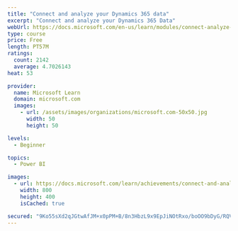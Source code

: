 ```yaml
---
title: "Connect and analyze your Dynamics 365 data​"
excerpt: "Connect and analyze your Dynamics 365 Data​"
webUrl: https://docs.microsoft.com/en-us/learn/modules/connect-analyze-dynamics-365-data/
type: course
price: Free
length: PT57M
ratings:
  count: 2142
  average: 4.7026143
heat: 53

provider:
  name: Microsoft Learn
  domain: microsoft.com
  images:
    - url: /assets/images/organizations/microsoft.com-50x50.jpg
      width: 50
      height: 50

levels:
  - Beginner

topics:
  - Power BI

images:
  - url: https://docs.microsoft.com/learn/achievements/connect-and-analyze-your-microsoft-dynamics-365-data-social.png
    width: 800
    height: 400
    isCached: true

secured: "9Ko55sXd2qJGtwAfJM+x0pPM+B/8n3HbzL9x9EpJiNOtRxo/boOO9bDyG/RQVCtRNX9R5/CzYONDRRE1dBzyS5WR7K2OvacUN8WDZd922ii7Blh26sCdGDfvH6jlUuwBxp3zLsA9Jb2+hPtVeqrZ4O5csDDjlNs5XQrpk0+KigovJKTrowZ/qR2JspKwNIUOWODKuwh4r+SOO0DiIugkS7tfhVDQMD3FpsBifLFoPjIt17iwgs1Wr2OX2nL8F0UD3Is5Jt44aiiESL83vh/uM1tf1JJx9wXyNQXc41DkxxL5J/5KrZKoCWUzJHF/OitnKfYTKLMuNlfQCm95t156B+mmiEDaWIzuwXQ+BqRrP08PGNdFlAcxKX8YbrcOtmkqoerqkE+QKCXHoCNecAimPZGHUtacAI6d4oPHRhDc7pE=;NJlJgTcQcyuqPshzcHKLjw=="
---
```


